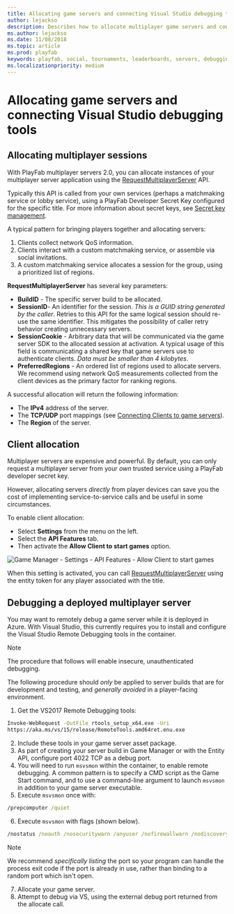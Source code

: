 ```yaml
---
title: Allocating game servers and connecting Visual Studio debugging tools
author: lejackso
description: Describes how to allocate multiplayer game servers and connect Visual Studio debugging tools.
ms.author: lejackso
ms.date: 11/08/2018
ms.topic: article
ms.prod: playfab
keywords: playfab, social, tournaments, leaderboards, servers, debugging
ms.localizationpriority: medium
---
```


# Allocating game servers and connecting Visual Studio debugging tools

## Allocating multiplayer sessions

With PlayFab multiplayer servers 2.0, you can allocate instances of your multiplayer server application using the [RequestMultiplayerServer](xref:titleid.playfabapi.com.multiplayer.multiplayerserver.requestmultiplayerserver) API.

Typically this API is called from your own services (perhaps a matchmaking service or lobby service), using a PlayFab Developer Secret Key configured for the specific title. For more information about secret keys, see [Secret key management](../../../gamemanager/secret-key-management.md).

A typical pattern for bringing players together and allocating servers:

1. Clients collect network QoS information.
2. Clients interact with a custom matchmaking service, or assemble via social invitations.
3. A custom matchmaking service allocates a session for the group, using a prioritized list of regions.

**RequestMultiplayerServer** has several key parameters:

- **BuildID** - The specific server build to be allocated.
- **SessionID**- An identifier for the session. *This is a GUID string generated by the caller*. Retries to this API for the same logical session should re-use the same identifier. This mitigates the possibility of caller retry behavior creating unnecessary servers.
- **SessionCookie** - Arbitrary data that will be communicated via the game server SDK to the allocated session at activation. A typical usage of this field is communicating a shared key that game servers use to authenticate clients. *Data must be smaller than 4 kilobytes*.
- **PreferredRegions** - An ordered list of regions used to allocate servers. We recommend using network QoS measurements collected from the client devices as the primary factor for ranking regions.

A successful allocation will return the following information:

- The **IPv4** address of the server.
- The **TCP/UDP** port mappings (see [Connecting Clients to game servers](connecting-clients-to-game-servers.md)).
- The **Region** of the server.

## Client allocation

Multiplayer servers are expensive and powerful. By default, you can only request a multiplayer server from your *own* trusted service using a PlayFab developer secret key.

However, allocating servers *directly* from player devices can save you the cost of implementing service-to-service calls and be useful in some circumstances.

To enable client allocation:

- Select **Settings** from the menu on the left.
- Select the **API Features** tab.
- Then activate the **Allow Client to start games** option.

![Game Manager - Settings - API Features - Allow Client to start games](media/tutorials/game-manager-settings-api-features-allow-client-to-start-games.png)  

When this setting is activated, you can call [RequestMultiplayerServer](xref:titleid.playfabapi.com.multiplayer.multiplayerserver.requestmultiplayerserver) using the entity token for any player associated with the title.

## Debugging a deployed multiplayer server

You may want to remotely debug a game server while it is deployed in Azure. With Visual Studio, this currently requires you to install and configure the Visual Studio Remote Debugging tools in the container.

> [!NOTE]
> The procedure that follows will enable insecure, unauthenticated debugging.

The following procedure should *only* be applied to server builds that are for development and testing, and *generally avoided* in a player-facing environment.

1. Get the VS2017 Remote Debugging tools:

```cmd
Invoke-WebRequest -OutFile rtools_setup_x64.exe -Uri
https://aka.ms/vs/15/release/RemoteTools.amd64ret.enu.exe
```

2. Include these tools in your game server asset package.
3. As part of creating your server build in Game Manager or with the Entity API, configure port 4022 TCP as a debug port.
4. You will need to run `msvsmon` within the container, to enable remote debugging. A common pattern is to specify a CMD script as the Game Start command, and to use a command-line argument to launch `msvsmon` in addition to your game server executable.
5. Execute `msvsmon` once with:

```cmd
/prepcomputer /quiet
```

6. Execute `msvsmon` with flags (shown below).

```cmd
/nostatus /noauth /nosecuritywarn /anyuser /nofirewallwarn /nodiscovery /port 4022
```

> [!NOTE]
> We recommend *specifically listing* the port so your program can handle the process exit code if the port is already in use, rather than binding to a random port which isn't open.

7. Allocate your game server.
8. Attempt to debug via VS, using the external debug port returned from the allocate call.
